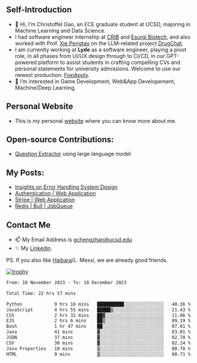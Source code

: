 ## Self-Introduction
- 👋 Hi, I’m Christoffel Gao, an ECE graduate student at UCSD, majoring in Machine Learning and Data Science.
- I had software engineer internship at [CRIB](https://www.linkedin.com/company/trycrib/) and [Esurgi Biotech](https://myesurgi.com/), and also worked with Prof. [Xie Pengtao](https://pengtaoxie.github.io/) on the LLM-related project [DrugChat](https://github.com/UCSD-AI4H/drugchat).
- I am currently working at **Lyde** as a software engineer, playing a pivot role, in all phases from UI/UX design through to CI/CD, in our GPT-powered platform to assist students in crafting compelling CVs and personal statements for university admissions. Welcome to use our newest production: [FoxiApply](https://lyde.io).
- 👀 I’m interested in Game Development, Web&App Developement, Machine/Deep Learning.

## Personal Website
-  This is my personal [website](https://gaochengzhan.netlify.app/) where you can know more about me.

## Open-source Contributions:
- [Question Extractor](https://github.com/nestordemeure/question_extractor) using large language model

## My Posts:
- [Insights on Error Handling System Design](https://gaochengzhan.netlify.app/post/error-handling/)
- [Authentication | Web Application](https://gaochengzhan.netlify.app/post/authentication/)
- [Stripe | Web Application](https://gaochengzhan.netlify.app/post/stripe/)
- [Redis | Bull | JobQueue](https://gaochengzhan.netlify.app/post/job-queue/)

## Contact Me
- 📫 My Email Address is gchengzhan@ucsd.edu
- ✨ My [Linkedin](https://www.linkedin.com/in/chengzhan-christoffel-gao/).

PS. If you also like [Haibara](https://www.detectiveconanworld.com/wiki/Ai_Haibara)/L. Messi, we are already good friends.

[![trophy](https://github-profile-trophy.vercel.app/?username=gaochengzhan&theme=flat&row=1&margin-w=12)](https://github.com/ryo-ma/github-profile-trophy)

<!--START_SECTION:waka-->

```txt
From: 18 November 2023 - To: 18 December 2023

Total Time: 22 hrs 57 mins

Python            9 hrs 16 mins   ██████████░░░░░░░░░░░░░░░   40.36 %
JavaScript        4 hrs 55 mins   █████▒░░░░░░░░░░░░░░░░░░░   21.43 %
CSS               2 hrs 32 mins   ██▓░░░░░░░░░░░░░░░░░░░░░░   11.06 %
EJS               2 hrs 6 mins    ██▒░░░░░░░░░░░░░░░░░░░░░░   09.19 %
Bash              1 hr 47 mins    ██░░░░░░░░░░░░░░░░░░░░░░░   07.81 %
Java              41 mins         ▓░░░░░░░░░░░░░░░░░░░░░░░░   03.01 %
JSON              37 mins         ▓░░░░░░░░░░░░░░░░░░░░░░░░   02.70 %
CSV               30 mins         ▓░░░░░░░░░░░░░░░░░░░░░░░░   02.24 %
Java Properties   10 mins         ▒░░░░░░░░░░░░░░░░░░░░░░░░   00.78 %
HTML              9 mins          ▒░░░░░░░░░░░░░░░░░░░░░░░░   00.71 %
```

<!--END_SECTION:waka-->

<!---
gaochengzhan/gaochengzhan is a ✨ special ✨ repository because its `README.md` (this file) appears on your GitHub profile.
You can click the Preview link to take a look at your changes.
--->
